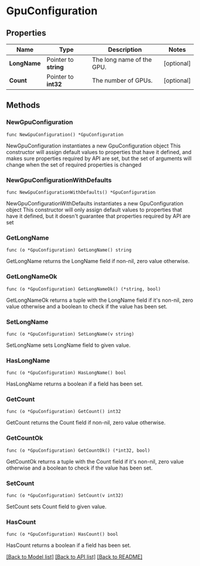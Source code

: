 # GpuConfiguration

## Properties

Name | Type | Description | Notes
------------ | ------------- | ------------- | -------------
**LongName** | Pointer to **string** | The long name of the GPU. | [optional] 
**Count** | Pointer to **int32** | The number of GPUs. | [optional] 

## Methods

### NewGpuConfiguration

`func NewGpuConfiguration() *GpuConfiguration`

NewGpuConfiguration instantiates a new GpuConfiguration object
This constructor will assign default values to properties that have it defined,
and makes sure properties required by API are set, but the set of arguments
will change when the set of required properties is changed

### NewGpuConfigurationWithDefaults

`func NewGpuConfigurationWithDefaults() *GpuConfiguration`

NewGpuConfigurationWithDefaults instantiates a new GpuConfiguration object
This constructor will only assign default values to properties that have it defined,
but it doesn't guarantee that properties required by API are set

### GetLongName

`func (o *GpuConfiguration) GetLongName() string`

GetLongName returns the LongName field if non-nil, zero value otherwise.

### GetLongNameOk

`func (o *GpuConfiguration) GetLongNameOk() (*string, bool)`

GetLongNameOk returns a tuple with the LongName field if it's non-nil, zero value otherwise
and a boolean to check if the value has been set.

### SetLongName

`func (o *GpuConfiguration) SetLongName(v string)`

SetLongName sets LongName field to given value.

### HasLongName

`func (o *GpuConfiguration) HasLongName() bool`

HasLongName returns a boolean if a field has been set.

### GetCount

`func (o *GpuConfiguration) GetCount() int32`

GetCount returns the Count field if non-nil, zero value otherwise.

### GetCountOk

`func (o *GpuConfiguration) GetCountOk() (*int32, bool)`

GetCountOk returns a tuple with the Count field if it's non-nil, zero value otherwise
and a boolean to check if the value has been set.

### SetCount

`func (o *GpuConfiguration) SetCount(v int32)`

SetCount sets Count field to given value.

### HasCount

`func (o *GpuConfiguration) HasCount() bool`

HasCount returns a boolean if a field has been set.


[[Back to Model list]](../README.md#documentation-for-models) [[Back to API list]](../README.md#documentation-for-api-endpoints) [[Back to README]](../README.md)


